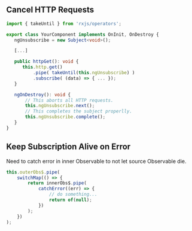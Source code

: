 ## Cancel HTTP Requests

```ts
import { takeUntil } from 'rxjs/operators';

export class YourComponent implements OnInit, OnDestroy {
   ngUnsubscribe = new Subject<void>();

   [...]

   public httpGet(): void {
      this.http.get()
          .pipe( takeUntil(this.ngUnsubscribe) )
          .subscribe( (data) => { ... });
   }

   ngOnDestroy(): void {
       // This aborts all HTTP requests.
       this.ngUnsubscribe.next();
       // This completes the subject properlly.
       this.ngUnsubscribe.complete();
   }
}
```

## Keep Subscription Alive on Error

Need to catch error in inner Observable to not let source Observable die.

```js
this.outerObs$.pipe(
    switchMap(() => {
        return innerObs$.pipe(
            catchError((err) => {
                // do something...
                return of(null);
            })
        );
    })
);
```
